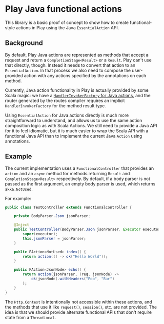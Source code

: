 # Play Java functional actions

This library is a basic proof of concept to show how to create functional-style actions in Play using the Java `EssentialAction` API.

## Background

By default, Play Java actions are represented as methods that accept a request and return a `CompletionStage<Result>` or a `Result`. Play can't use that directly, though. Instead it needs to convert that action to an `EssentialAction`. In that process we also need to compose the user-provided action with any actions specified by the annotations on each method.

Currently, Java action functionality in Play is actually provided by some Scala magic: we have a [`HandlerInvokerFactory` for Java actions](https://github.com/playframework/playframework/blob/2.6.6/framework/src/play/src/main/scala/play/core/routing/HandlerInvoker.scala#L133), and the router generated by the routes compiler requires an implicit `HandlerInvokerFactory` for the method result type.

Using `EssentialAction` for Java actions directly is much more straightforward to understand, and allows us to use the same action composition logic as with Scala Actions. We still need to provide a Java API for it to feel idiomatic, but it is much easier to wrap the Scala API with a functional Java API than to implement the current Java `Action` using annotations.

## Example

The current implementation uses a `FunctionalController` that provides an `action` and an `async` method for methods returning `Result` and `CompletionStage<Result>` respectively. By default, if a body parser is not passed as the first argument, an empty body parser is used, which returns `akka.NotUsed`.

For example:

```java
public class TestController extends FunctionalController {

    private BodyParser.Json jsonParser;

    @Inject
    public TestController(BodyParser.Json jsonParser, Executor executor) {
        super(executor);
        this.jsonParser = jsonParser;
    }

    public FAction<NotUsed> index() {
        return action(() -> ok("Hello World"));
    }

    public FAction<JsonNode> echo() {
        return action(jsonParser, (req, jsonNode) ->
            ok(jsonNode).withHeaders("Foo", "Bar")
        );
    }
}
```

The `Http.Context` is intentionally not accessible within these actions, and the methods that use it like `request()`, `session()`, etc. are not provided. The idea is that we should provide alternate functional APIs that don't require state from a `ThreadLocal`.
